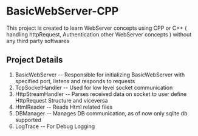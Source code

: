 # BasicWebServer-CPP
This project is created to learn WebServer concepts using CPP or C++ 
( handling httpRequest, Authentication other WebServer concepts ) without any third party softwares

Project Details
----------------
1) BasicWebServer     -- Responsible for initializing BasicWebServer with specified port, listens and responds to requests
2) TcpSocketHandler   -- Used for low level socket communication
3) HttpStreamHandler  -- Parses received data on socket to user define HttpRequest Structure and viceversa
4) HtmlReader         -- Reads Html related files
5) DBManager          -- Manages DB communication, as of now only sqlite db supported
6) LogTrace           -- For Debug Logging
